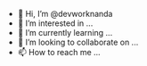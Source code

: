 - 👋 Hi, I’m @devworknanda
- 👀 I’m interested in ...
- 🌱 I’m currently learning ...
- 💞️ I’m looking to collaborate on ...
- 📫 How to reach me ...

<!---
devworknanda/devworknanda is a ✨ special ✨ repository because its `README.md` (this file) appears on your GitHub profile.
You can click the Preview link to take a look at your changes.
--->
